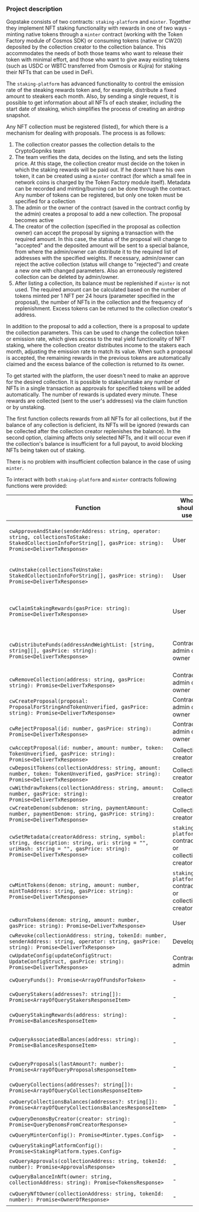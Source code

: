 ### Project description

Gopstake consists of two contracts: `staking-platform` and `minter`. Together they implement NFT staking functionality with rewards in one of two ways - minting native tokens through a `minter` contract (working with the Token Factory module of Cosmos SDK) or consuming tokens (native or CW20) deposited by the collection creator to the collection balance. This accommodates the needs of both those teams who want to release their token with minimal effort, and those who want to give away existing tokens (such as USDC or WBTC transferred from Osmosis or Kujira) for staking their NFTs that can be used in DeFi.

The `staking-platform` has advanced functionality to control the emission rate of the steaking rewards token and, for example, distribute a fixed amount to steakers each month. Also, by sending a single request, it is possible to get information about all NFTs of each steaker, including the start date of steaking, which simplifies the process of creating an airdrop snapshot.

Any NFT collection must be registered (listed), for which there is a mechanism for dealing with proposals. The process is as follows:
1. The collection creator passes the collection details to the CryptoGopniks team
2. The team verifies the data, decides on the listing, and sets the listing price. At this stage, the collection creator must decide on the token in which the staking rewards will be paid out. If he doesn't have his own token, it can be created using a `minter` contract (for which a small fee in network coins is charged by the Token Factory module itself). Metadata can be recorded and minting/burning can be done through the contract. Any number of tokens can be registered, but only one token must be specified for a collection
3. The admin or the owner of the contract (saved in the contract config by the admin) creates a proposal to add a new collection. The proposal becomes active
4. The creator of the collection (specified in the proposal as collection owner) can accept the proposal by signing a transaction with the required amount. In this case, the status of the proposal will change to "accepted" and the deposited amount will be sent to a special balance, from where the admin/owner can distribute it to the required list of addresses with the specified weights. If necessary, admin/owner can reject the active collection (status will change to "rejected") and create a new one with changed parameters. Also an erroneously registered collection can be deleted by admin/owner.
5. After listing a collection, its balance must be replenished if `minter` is not used. The required amount can be calculated based on the number of tokens minted per 1 NFT per 24 hours (parameter specified in the proposal), the number of NFTs in the collection and the frequency of replenishment. Excess tokens can be returned to the collection creator's address.

In addition to the proposal to add a collection, there is a proposal to update the collection parameters. This can be used to change the collection token or emission rate, which gives access to the real yield functionality of NFT staking, where the collection creator distributes income to the stakers each month, adjusting the emission rate to match its value. When such a proposal is accepted, the remaining rewards in the previous tokens are automatically claimed and the excess balance of the collection is returned to its owner.

To get started with the platform, the user doesn't need to make an approve for the desired collection. It is possible to stake/unstake any number of NFTs in a single transaction as approvals for specified tokens will be added automatically. The number of rewards is updated every minute. These rewards are collected (sent to the user's addresses) via the claim function or by unstaking.

The first function collects rewards from all NFTs for all collections, but if the balance of any collection is deficient, its NFTs will be ignored (rewards can be collected after the collection creator replenishes the balance). In the second option, claiming affects only selected NFTs, and it will occur even if the collection's balance is insufficient for a full payout, to avoid blocking NFTs being taken out of staking.

There is no problem with insufficient collection balance in the case of using `minter`. 

To interact with both `staking-platform` and `minter` contracts following functions were provided:


| Function | Who should use | Description |
| -------- | -------------- | ----------- |
| `cwApproveAndStake(senderAddress: string, operator: string, collectionsToStake: StakedCollectionInfoForString[], gasPrice: string): Promise<DeliverTxResponse>` | User | Approve and stake NFTs to start earning staking rewards. Sender is the user and operator is the `staking-platform` (must be used `STAKING_PLATFORM_CONTRACT.DATA.ADDRESS`) |
| `cwUnstake(collectionsToUnstake: StakedCollectionInfoForString[], gasPrice: string): Promise<DeliverTxResponse>` | User | Unstake NFTs and claim any pending staking rewards. In case of insufficient collection balance rewards for NFTs of this collection will not be claimed |
| `cwClaimStakingRewards(gasPrice: string): Promise<DeliverTxResponse>` | User | Claim pending staking rewards for staked NFTs. In case of insufficient collection balance rewards for NFTs of this collection will be claimed anyway to reset pending balances |
| `cwDistributeFunds(addressAndWeightList: [string, string][], gasPrice: string): Promise<DeliverTxResponse>` | Contract admin or owner | Distribute funds from the collection registration balance to specified recipients corresponding to their weights. The sum of weights must be equal one. Every weight must not exceed one |
| `cwRemoveCollection(address: string, gasPrice: string): Promise<DeliverTxResponse>` | Contract admin or owner | Remove a collection and associated data from `staking-platform` |
| `cwCreateProposal(proposal: ProposalForStringAndTokenUnverified, gasPrice: string): Promise<DeliverTxResponse>` | Contract admin or owner | Create a proposal to list a new NFT collection or update parameters of an existing one |
| `cwRejectProposal(id: number, gasPrice: string): Promise<DeliverTxResponse>` | Contract admin or owner | Reject an active collection proposal |
| `cwAcceptProposal(id: number, amount: number, token: TokenUnverified, gasPrice: string): Promise<DeliverTxResponse>` | Collection creator | Accept an active collection proposal by paying the listing price |
| `cwDepositTokens(collectionAddress: string, amount: number, token: TokenUnverified, gasPrice: string): Promise<DeliverTxResponse>` | Collection creator | Deposit tokens to a collection's reward balance |
| `cwWithdrawTokens(collectionAddress: string, amount: number, gasPrice: string): Promise<DeliverTxResponse>` | Collection creator | Withdraw excess tokens from a collection's reward balance |
| `cwCreateDenom(subdenom: string, paymentAmount: number, paymentDenom: string, gasPrice: string): Promise<DeliverTxResponse>` | Collection creator | Create a new token denomination using the `minter` contract |
| `cwSetMetadata(creatorAddress: string, symbol: string, description: string, uri: string = "", uriHash: string = "", gasPrice: string): Promise<DeliverTxResponse>` | `staking-platform` contract or collection creator | Set metadata for a token created with the `minter` contract |
| `cwMintTokens(denom: string, amount: number, mintToAddress: string, gasPrice: string): Promise<DeliverTxResponse>` | `staking-platform` contract or collection creator | Mint new tokens using the `minter` contract. If `EmissionType` is `minting` it will be called by `staking-platform`. In case of `spending` `EmissionType` the collection creator can manually call the function and replenish collection balance |
| `cwBurnTokens(denom: string, amount: number, gasPrice: string): Promise<DeliverTxResponse>` | User | Burn tokens using the `minter` contract. It is not required under normal conditions |
| `cwRevoke(collectionAddress: string, tokenId: number, senderAddress: string, operator: string, gasPrice: string): Promise<DeliverTxResponse>` | Developer | Remove approval from NFT. For debugging |
| `cwUpdateConfig(updateConfigStruct: UpdateConfigStruct, gasPrice: string): Promise<DeliverTxResponse>` | Contract admin | Update configuration parameters for the contract |
| `cwQueryFunds(): Promise<ArrayOfFundsForToken>` | - | Return the account balance for contributions when listing collections |
| `cwQueryStakers(addresses?: string[]): Promise<ArrayOfQueryStakersResponseItem>` | - | Return the list of stakers for specified (or all) staking addresses |
| `cwQueryStakingRewards(address: string): Promise<BalancesResponseItem>` | - | Return, for a specified address, a list of staking awards summarized across all collections and NFTs |
| `cwQueryAssociatedBalances(address: string): Promise<BalancesResponseItem>` | - | Return for the specified address the list of balances of tokens of registered collections (associated balances) |
| `cwQueryProposals(lastAmount?: number): Promise<ArrayOfQueryProposalsResponseItem>` | - | Return a list of the specified number of recent proposals (or all proposals) for the specified address |
| `cwQueryCollections(addresses?: string[]): Promise<ArrayOfQueryCollectionsResponseItem>` | - | Return a list of collections at the specified (or all) collection addresses |
| `cwQueryCollectionsBalances(addresses?: string[]): Promise<ArrayOfQueryCollectionsBalancesResponseItem>` | - | Return a list of collection balances for the specified (or all) collection addresses |
| `cwQueryDenomsByCreator(creator: string): Promise<QueryDenomsFromCreatorResponse>` | - | Return a list of denoms for tokens created by the specified address |
| `cwQueryMinterConfig(): Promise<Minter.types.Config>` | - | Return the `minter` contract configuration |
| `cwQueryStakingPlatformConfig(): Promise<StakingPlatform.types.Config>` | - | Return the `staking-platform` contract configuration |
| `cwQueryApprovals(collectionAddress: string, tokenId: number): Promise<ApprovalsResponse>` | - | Return approvals that a token has  |
| `cwQueryBalanceInNft(owner: string, collectionAddress: string): Promise<TokensResponse>` | - | Return a list of tokens owned by the given address  |
| `cwQueryNftOwner(collectionAddress: string, tokenId: number): Promise<OwnerOfResponse>` | - | Return the owner of the given token, error if token does not exist |

